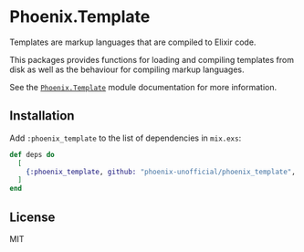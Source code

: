 # Phoenix.Template

Templates are markup languages that are compiled to Elixir code.

This packages provides functions for loading and compiling templates
from disk as well as the behaviour for compiling markup languages.

See the [`Phoenix.Template`](https://hexdocs.pm/phoenix_template/Phoenix.Template.html) module documentation for more information.

## Installation

Add `:phoenix_template` to the list of dependencies in `mix.exs`:

```elixir
def deps do
  [
    {:phoenix_template, github: "phoenix-unofficial/phoenix_template", tag: "1.0.0"}
  ]
end
```

## License

MIT
